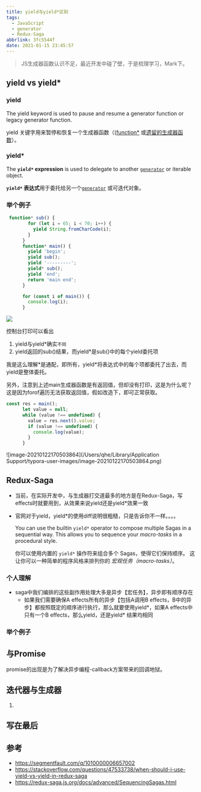 ```yaml
---
title: yield与yield*区别
tags:
  - JavaScript
  - generator
  - Redux-Saga
abbrlink: 3fc5544f
date: 2021-01-15 23:45:57
---
```


> JS生成器函数认识不足，最近开发中碰了壁，于是梳理学习，Mark下。

## yield vs yield*

### yield      

The yield keyword is used to pause and resume a generator function  or legacy generator function.

yield 关键字用来暂停和恢复一个生成器函数（([function*](https://developer.mozilla.org/zh-CN/docs/Web/JavaScript/Reference/Statements/function*) 或[遗留的生成器函数](https://developer.mozilla.org/zh-CN/docs/Web/JavaScript/Reference/Statements/Legacy_generator_function)）。

### yield*

The **`yield*` expression** is used to delegate to another [`generator`](https://developer.mozilla.org/en-US/docs/Web/JavaScript/Reference/Statements/function*) or iterable object.

**`yield*` 表达式**用于委托给另一个[`generator`](https://developer.mozilla.org/zh-CN/docs/Web/JavaScript/Reference/Statements/function*) 或可迭代对象。

### 举个例子

```javascript
 function* sub() {
        for (let i = 65; i < 70; i++) {
          yield String.fromCharCode(i);
        }
      }
      function* main() {
        yield 'begin';
        yield sub();
        yield '---------';
        yield* sub();
        yield 'end';
        return 'main end';
      }

      for (const i of main()) {
        console.log(i);
      }
```



![](https://static.1991421.cn/2021/2021-01-22-164934.jpeg)



控制台打印可以看出

1. yield与yield*确实`不同`
2. yield返回的sub()结果，而yield*是sub()中的每个yield委托项



我是这么理解*是通配，即所有，yield\*将表达式中的每个项都委托了出去，而yield是整体委托。

另外，注意到上述main生成器函数是有返回值，但却没有打印，这是为什么呢？这是因为forof遍历无法获取返回值，假如改造下，即可正常获取。

```javascript
const res = main();
      let value = null;
      while (value !== undefined) {
        value = res.next().value;
        if (value !== undefined) {
          console.log(value);
        }
      }
```



![image-20210122170503864](/Users/qhe/Library/Application Support/typora-user-images/image-20210122170503864.png)

## Redux-Saga

- 当前，在实际开发中，与生成器打交道最多的地方是在Redux-Saga，写effects时就要用到，从效果来说yield还是yield*效果一致

- 官网对于yield，yield*的使用diff说明很粗糙，只是告诉你不一样。。。。

  You can use the builtin `yield*` operator to compose multiple Sagas in a sequential way. This allows you to sequence your *macro-tasks* in a procedural style.

  你可以使用内置的 `yield*` 操作符来组合多个 Sagas，使得它们保持顺序。 这让你可以一种简单的程序风格来排列你的 *宏观任务（macro-tasks）*。

### 个人理解

- saga中我们编排的这些副作用处理大多是异步【宏任务】，异步即有顺序存在
  - 如果我们需要确保A effects所有的异步【包括A调用B effects，B中的异步】都按照既定的顺序进行执行，那么就要使用yield*，如果A effects中只有一个B effects，那么yield，还是yield\* 结果均相同

### 举个例子













## 与Promise

promise的出现是为了解决异步编程-callback方案带来的回调地狱。



## 迭代器与生成器

1. 





## 写在最后



## 参考

- https://segmentfault.com/q/1010000006657002
- https://stackoverflow.com/questions/47533738/when-should-i-use-yield-vs-yield-in-redux-saga
- https://redux-saga.js.org/docs/advanced/SequencingSagas.html

